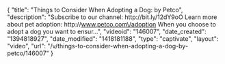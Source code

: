 {
    "title": "Things to Consider When Adopting a Dog: by Petco",
    "description": "Subscribe to our channel: http:\/\/bit.ly\/12dY9oO Learn more about pet adoption: http:\/\/www.petco.com\/adoption When you choose to adopt a dog you want to ensur...",
    "videoid": "146007",
    "date_created": "1394818927",
    "date_modified": "1418181188",
    "type": "captivate",
    "layout": "video",
    "url": "\/v\/things-to-consider-when-adopting-a-dog-by-petco\/146007"
}